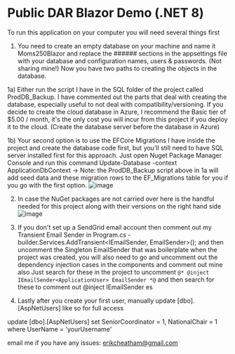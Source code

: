 # Public DAR Blazor Demo (.NET 8)

To run this application on your computer you will need several things first

1) You need to create an empty database on your machine and name it Moms250Blazor and replace the ###### sections in the appsettings file with your database and configuration names, users & passwords.  (Not sharing mine!) Now you have two paths to creating the objects in the database.

1a) Either run the script I have in the SQL folder of the project called ProdDB_Backup.  I have commented out the parts that deal with creating the database, especially useful to not deal with compatibility/versioning.  If you decide to create the cloud database in Azure, I recommend the Basic tier of $5.00 / month, it's the only cost you will incur from this project if you deploy it to the cloud.  (Create the database server before the database in Azure)

1b) Your second option is to use the EFCore Migrations I have inside the project and create the database code first, but you'll still need to have SQL server installed first for this approach.  Just open Nuget Package Manager Console and run this command Update-Database -context ApplicationDbContext -> Note: the ProdDB_Backup script above in 1a will add seed data and these migration rows to the EF_Migrations table for you if you go with the first option.
![image](https://github.com/erikcheatham/Moms250Blazor/assets/751184/6d2a4cd3-ed0c-42fb-9327-384d32bb378e)


2)  In case the NuGet packages are not carried over here is the handful needed for this project along with their versions on the right hand side
![image](https://github.com/erikcheatham/Moms250Blazor/assets/751184/6128d6dc-cef4-4566-924e-4dac0d233ae9)

3)  If you don't set up a SendGrid email account then comment out my Transient Email Sender in Program.cs - builder.Services.AddTransient<IEmailSender, EmailSender>();
and then uncomment the Singleton EmailSender that was boilerplate when the project was created, you will also need to go and uncomment out the dependency injection cases in the components and comment out mine also
Just search for these in the project to uncomment `@* @inject IEmailSender<ApplicationUser> EmailSender *@`
and then search for these to comment out @inject IEmailSender es

4)  Lastly after you create your first user, manually update [dbo].[AspNetUsers] like so for full access

  update [dbo].[AspNetUsers]
  set SeniorCoordinator = 1,
		NationalChair = 1
  where UserName = 'yourUsername'

email me if you have any issues: erikcheatham@gmail.com


